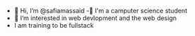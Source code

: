 - 👋 Hi, I’m @safiamassaid
-👋  I'm a camputer science  student 
- 👀 I’m interested in web devlopment and  the web design  
- I am training to be fullstack                                    


<!---
safiamassaid/safiamassaid is a ✨ special ✨ repository because its `README.md` (this file) appears on your GitHub profile.
You can click the Preview link to take a look at your changes.
--->
